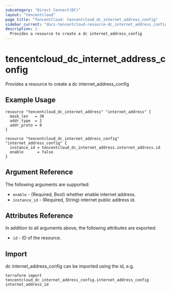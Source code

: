 ```yaml
---
subcategory: "Direct Connect(DC)"
layout: "tencentcloud"
page_title: "TencentCloud: tencentcloud_dc_internet_address_config"
sidebar_current: "docs-tencentcloud-resource-dc_internet_address_config"
description: |-
  Provides a resource to create a dc internet_address_config
---
```


# tencentcloud_dc_internet_address_config

Provides a resource to create a dc internet_address_config

## Example Usage

```hcl
resource "tencentcloud_dc_internet_address" "internet_address" {
  mask_len   = 30
  addr_type  = 2
  addr_proto = 0
}

resource "tencentcloud_dc_internet_address_config" "internet_address_config" {
  instance_id = tencentcloud_dc_internet_address.internet_address.id
  enable      = false
}
```

## Argument Reference

The following arguments are supported:

* `enable` - (Required, Bool) whether enable internet address.
* `instance_id` - (Required, String) internet public address id.

## Attributes Reference

In addition to all arguments above, the following attributes are exported:

* `id` - ID of the resource.



## Import

dc internet_address_config can be imported using the id, e.g.

```
terraform import tencentcloud_dc_internet_address_config.internet_address_config internet_address_id
```

